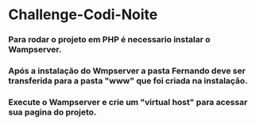 # Challenge-Codi-Noite

### Para rodar o projeto em PHP é necessario instalar o Wampserver.
### Após a instalação do Wmpserver a pasta Fernando deve ser transferida para a pasta "www" que foi criada na instalação.
### Execute o Wampserver e crie um "virtual host" para acessar sua pagina do projeto.
